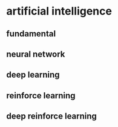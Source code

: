 # artificial intelligence

## fundamental

## neural network

## deep learning

## reinforce learning

## deep reinforce learning
